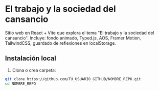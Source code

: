# El trabajo y la sociedad del cansancio

Sitio web en React + Vite que explora el tema "El trabajo y la sociedad del cansancio".
Incluye: fondo animado, Typed.js, AOS, Framer Motion, TailwindCSS, guardado de reflexiones en localStorage.

## Instalación local

1. Clona o crea carpeta:
```bash
git clone https://github.com/TU_USUARIO_GITHUB/NOMBRE_REPO.git
cd NOMBRE_REPO
